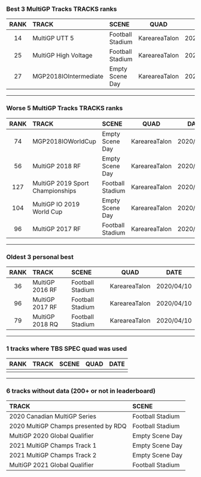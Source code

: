### Best 3 MultiGP Tracks TRACKS ranks
|RANK|TRACK|SCENE|QUAD|DATE|
|:---:|:---|:---|:---:|:---:|
|14|MultiGP UTT 5|Football Stadium|KareareaTalon|2020/04/13|
|25|MultiGP High Voltage|Football Stadium|KareareaTalon|2020/04/12|
|27|MGP2018IOIntermediate|Empty Scene Day|KareareaTalon|2020/07/31|
---
### Worse 5 MultiGP Tracks TRACKS ranks
|RANK|TRACK|SCENE|QUAD|DATE|
|:---:|:---|:---|:---:|:---:|
|74|MGP2018IOWorldCup|Empty Scene Day|KareareaTalon|2020/08/02|
|56|MultiGP 2018 RF|Empty Scene Day|KareareaTalon|2020/08/02|
|127|MultiGP 2019 Sport Championships|Football Stadium|KareareaTalon|2020/04/12|
|104|MultiGP IO 2019 World Cup|Empty Scene Day|KareareaTalon|2020/08/04|
|96|MultiGP 2017 RF|Football Stadium|KareareaTalon|2020/04/10|
---
### Oldest 3 personal best
|RANK|TRACK|SCENE|QUAD|DATE|
|:---:|:---|:---|:---:|:---:|
|36|MultiGP 2016 RF|Football Stadium|KareareaTalon|2020/04/10|
|96|MultiGP 2017 RF|Football Stadium|KareareaTalon|2020/04/10|
|79|MultiGP 2018 RQ|Football Stadium|KareareaTalon|2020/04/10|
---
### 1 tracks where TBS SPEC quad was used
|RANK|TRACK|SCENE|QUAD|DATE|
|:---:|:---|:---|:---:|:---:|
||||||
---
### 6 tracks without data (200+ or not in leaderboard)
|TRACK|SCENE|
|:---|:---|
|2020 Canadian MultiGP Series|Football Stadium|
|2020 MultiGP Champs presented by RDQ|Football Stadium|
|MultiGP 2020 Global Qualifier|Empty Scene Day|
|2021 MultiGP Champs Track 1|Empty Scene Day|
|2021 MultiGP Champs Track 2|Empty Scene Day|
|MultiGP 2021 Global Qualifier|Football Stadium|
